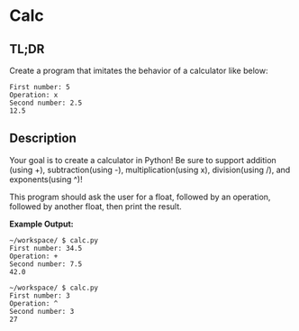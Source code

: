 # Calc

## TL;DR

Create a program that imitates the behavior of a calculator like below:

```
First number: 5
Operation: x
Second number: 2.5
12.5
```

## Description

Your goal is to create a calculator in Python! Be sure to support addition (using +), subtraction(using -), multiplication(using x), division(using /), and exponents(using ^)!

This program should ask the user for a float, followed by an operation, followed by another float, then print the result.

**Example Output:**
```
~/workspace/ $ calc.py
First number: 34.5
Operation: +
Second number: 7.5
42.0
```

```
~/workspace/ $ calc.py
First number: 3
Operation: ^
Second number: 3
27
```
